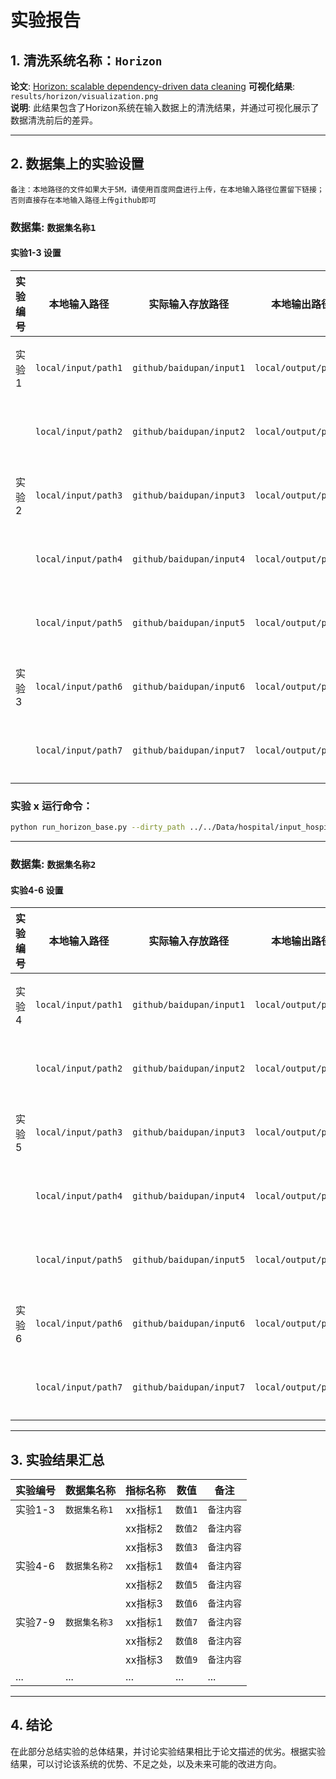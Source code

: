 # 实验报告

## 1. 清洗系统名称：`Horizon`

**论文**: [Horizon: scalable dependency-driven data cleaning](https://www.vldb.org/pvldb/vol14/p25)
**可视化结果**: `results/horizon/visualization.png`  
**说明**: 此结果包含了Horizon系统在输入数据上的清洗结果，并通过可视化展示了数据清洗前后的差异。

---

## 2. 数据集上的实验设置
`备注：本地路径的文件如果大于5M，请使用百度网盘进行上传，在本地输入路径位置留下链接；否则直接存在本地输入路径上传github即可`

### 数据集: `数据集名称1`

#### 实验1-3 设置

| 实验编号 | 本地输入路径             | 实际输入存放路径                 | 本地输出路径             | 实际输出存放路径                  | 备注      |
|----------|--------------------------|--------------------------|--------------------------|---------------------------|-----------|
| 实验1    | `local/input/path1`       | `github/baidupan/input1` | `local/output/path1`      | `github/baidupan/output1` | `备注内容1` |
|          | `local/input/path2`       | `github/baidupan/input2` | `local/output/path2`      | `github/baidupan/output2` | `备注内容2` |
| 实验2    | `local/input/path3`       | `github/baidupan/input3` | `local/output/path3`      | `github/baidupan/output3` | `备注内容3` |
|          | `local/input/path4`       | `github/baidupan/input4` | `local/output/path4`      | `github/baidupan/output4` | `备注内容4` |
|          | `local/input/path5`       | `github/baidupan/input5` | `local/output/path5`      | `github/baidupan/output5` | `备注内容5` |
| 实验3    | `local/input/path6`       | `github/baidupan/input6` | `local/output/path6`      | `github/baidupan/output6` | `备注内容6` |
|          | `local/input/path7`       | `github/baidupan/input7` | `local/output/path7`      | `github/baidupan/output7` | `备注内容7` |
### 实验 x 运行命令：
```bash
python run_horizon_base.py --dirty_path ../../Data/hospital/input_hospital_horizon_E2.csv --rule_path ../../Data/hospital/dc_rules-validate-fd-horizon.txt --clean_path ../../Data/hospital/input_hospital_horizon.csv --task_name hospital_horizon_E2 --output_path ../../results/horizon/hospital_horizon_E2
```
---

### 数据集: `数据集名称2`

#### 实验4-6 设置

| 实验编号 | 本地输入路径             | 实际输入存放路径                         | 本地输出路径             | 实际输出存放路径                        | 备注      |
|----------|--------------------------|----------------------------------|--------------------------|----------------------------------|-----------|
| 实验4    | `local/input/path1`       | `github/baidupan/input1`         | `local/output/path1`      | `github/baidupan/output1`        | `备注内容1` |
|          | `local/input/path2`       | `github/baidupan/input2`         | `local/output/path2`      | `github/baidupan/output2`        | `备注内容2` |
| 实验5    | `local/input/path3`       | `github/baidupan/input3`         | `local/output/path3`      | `github/baidupan/output3`        | `备注内容3` |
|          | `local/input/path4`       | `github/baidupan/input4`         | `local/output/path4`      | `github/baidupan/output4`        | `备注内容4` |
|          | `local/input/path5`       | `github/baidupan/input5`         | `local/output/path5`      | `github/baidupan/output5`        | `备注内容5` |
| 实验6    | `local/input/path6`       | `github/baidupan/input6`         | `local/output/path6`      | `github/baidupan/output6`        | `备注内容6` |
|          | `local/input/path7`       | `github/baidupan/input7`         | `local/output/path7`      | `github/baidupan/output7`        | `备注内容7` |

---

## 3. 实验结果汇总

| 实验编号 | 数据集名称       | 指标名称  | 数值  | 备注      |
|----------|------------------|-------|-------|-----------|
| 实验1-3  | `数据集名称1`     | xx指标1 | `数值1` | `备注内容` |
|          |                  | xx指标2 | `数值2` | `备注内容` |
|          |                  | xx指标3 | `数值3` | `备注内容` |
| 实验4-6  | `数据集名称2`     | xx指标1 | `数值4` | `备注内容` |
|          |                  | xx指标2 | `数值5` | `备注内容` |
|          |                  | xx指标3 | `数值6` | `备注内容` |
| 实验7-9  | `数据集名称3`     | xx指标1 | `数值7` | `备注内容` |
|          |                  | xx指标2 | `数值8` | `备注内容` |
|          |                  | xx指标3 | `数值9` | `备注内容` |
| ...      | ...              | ...   | ...   | ...       |

---

## 4. 结论

在此部分总结实验的总体结果，并讨论实验结果相比于论文描述的优劣。根据实验结果，可以讨论该系统的优势、不足之处，以及未来可能的改进方向。